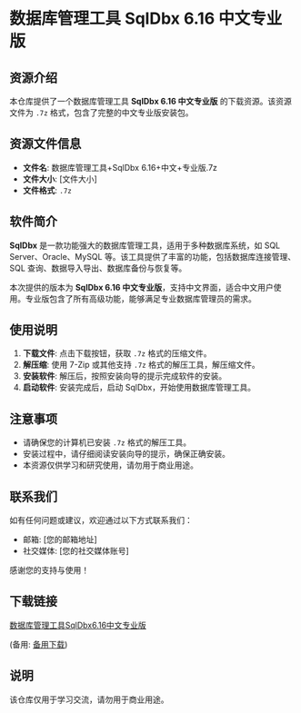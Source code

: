 # 数据库管理工具 SqlDbx 6.16 中文专业版

## 资源介绍

本仓库提供了一个数据库管理工具 **SqlDbx 6.16 中文专业版** 的下载资源。该资源文件为 `.7z` 格式，包含了完整的中文专业版安装包。

## 资源文件信息

- **文件名**: 数据库管理工具+SqlDbx 6.16+中文+专业版.7z
- **文件大小**: [文件大小]
- **文件格式**: `.7z`

## 软件简介

**SqlDbx** 是一款功能强大的数据库管理工具，适用于多种数据库系统，如 SQL Server、Oracle、MySQL 等。该工具提供了丰富的功能，包括数据库连接管理、SQL 查询、数据导入导出、数据库备份与恢复等。

本次提供的版本为 **SqlDbx 6.16 中文专业版**，支持中文界面，适合中文用户使用。专业版包含了所有高级功能，能够满足专业数据库管理员的需求。

## 使用说明

1. **下载文件**: 点击下载按钮，获取 `.7z` 格式的压缩文件。
2. **解压缩**: 使用 7-Zip 或其他支持 `.7z` 格式的解压工具，解压缩文件。
3. **安装软件**: 解压后，按照安装向导的提示完成软件的安装。
4. **启动软件**: 安装完成后，启动 SqlDbx，开始使用数据库管理工具。

## 注意事项

- 请确保您的计算机已安装 `.7z` 格式的解压工具。
- 安装过程中，请仔细阅读安装向导的提示，确保正确安装。
- 本资源仅供学习和研究使用，请勿用于商业用途。

## 联系我们

如有任何问题或建议，欢迎通过以下方式联系我们：

- 邮箱: [您的邮箱地址]
- 社交媒体: [您的社交媒体账号]

感谢您的支持与使用！

## 下载链接
[数据库管理工具SqlDbx6.16中文专业版](https://pan.quark.cn/s/492b414220e8) 

(备用: [备用下载](https://pan.baidu.com/s/1WlcKWOIlJm-J95b5TnhJIA?pwd=1234))

## 说明

该仓库仅用于学习交流，请勿用于商业用途。
